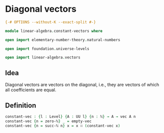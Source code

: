 # Diagonal vectors

```agda
{-# OPTIONS --without-K --exact-split #-}

module linear-algebra.constant-vectors where

open import elementary-number-theory.natural-numbers

open import foundation.universe-levels

open import linear-algebra.vectors
```

## Idea

Diagonal vectors are vectors on the diagonal, i.e., they are vectors of which all coefficients are equal.

## Definition

```agda
constant-vec : {l : Level} {A : UU l} {n : ℕ} → A → vec A n
constant-vec {n = zero-ℕ} _ = empty-vec
constant-vec {n = succ-ℕ n} x = x ∷ (constant-vec x)
```
